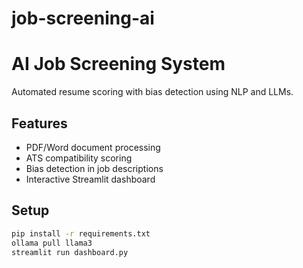 # job-screening-ai


 # AI Job Screening System

Automated resume scoring with bias detection using NLP and LLMs.

## Features
- PDF/Word document processing
- ATS compatibility scoring
- Bias detection in job descriptions
- Interactive Streamlit dashboard

## Setup
```bash
pip install -r requirements.txt
ollama pull llama3
streamlit run dashboard.py
